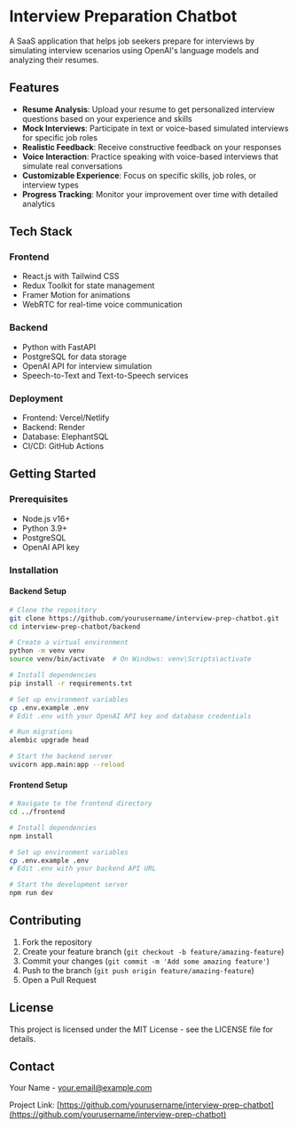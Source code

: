 # Interview Preparation Chatbot

A SaaS application that helps job seekers prepare for interviews by simulating interview scenarios using OpenAI's language models and analyzing their resumes.

## Features

- **Resume Analysis**: Upload your resume to get personalized interview questions based on your experience and skills
- **Mock Interviews**: Participate in text or voice-based simulated interviews for specific job roles
- **Realistic Feedback**: Receive constructive feedback on your responses
- **Voice Interaction**: Practice speaking with voice-based interviews that simulate real conversations
- **Customizable Experience**: Focus on specific skills, job roles, or interview types
- **Progress Tracking**: Monitor your improvement over time with detailed analytics

## Tech Stack

### Frontend
- React.js with Tailwind CSS
- Redux Toolkit for state management
- Framer Motion for animations
- WebRTC for real-time voice communication

### Backend
- Python with FastAPI
- PostgreSQL for data storage
- OpenAI API for interview simulation
- Speech-to-Text and Text-to-Speech services

### Deployment
- Frontend: Vercel/Netlify
- Backend: Render
- Database: ElephantSQL
- CI/CD: GitHub Actions

## Getting Started

### Prerequisites
- Node.js v16+
- Python 3.9+
- PostgreSQL
- OpenAI API key

### Installation

#### Backend Setup
```bash
# Clone the repository
git clone https://github.com/yourusername/interview-prep-chatbot.git
cd interview-prep-chatbot/backend

# Create a virtual environment
python -m venv venv
source venv/bin/activate  # On Windows: venv\Scripts\activate

# Install dependencies
pip install -r requirements.txt

# Set up environment variables
cp .env.example .env
# Edit .env with your OpenAI API key and database credentials

# Run migrations
alembic upgrade head

# Start the backend server
uvicorn app.main:app --reload
```

#### Frontend Setup
```bash
# Navigate to the frontend directory
cd ../frontend

# Install dependencies
npm install

# Set up environment variables
cp .env.example .env
# Edit .env with your backend API URL

# Start the development server
npm run dev
```

## Contributing

1. Fork the repository
2. Create your feature branch (`git checkout -b feature/amazing-feature`)
3. Commit your changes (`git commit -m 'Add some amazing feature'`)
4. Push to the branch (`git push origin feature/amazing-feature`)
5. Open a Pull Request

## License

This project is licensed under the MIT License - see the LICENSE file for details.

## Contact

Your Name - your.email@example.com

Project Link: [https://github.com/yourusername/interview-prep-chatbot](https://github.com/yourusername/interview-prep-chatbot)
